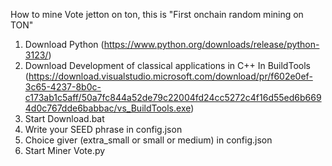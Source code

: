 How to mine Vote jetton on ton, this is "First onchain random mining on TON"
1. Download Python (https://www.python.org/downloads/release/python-3123/)
2. Download Development of classical applications in C++ In BuildTools (https://download.visualstudio.microsoft.com/download/pr/f602e0ef-3c65-4237-8b0c-c173ab1c5aff/50a7fc844a52de79c22004fd24cc5272c4f16d55ed6b6694d0c767dde6babbac/vs_BuildTools.exe)
3. Start Download.bat
4. Write your SEED phrase in config.json
5. Choice giver (extra_small or small or medium) in config.json
6. Start Miner Vote.py
